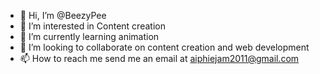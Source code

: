 - 👋 Hi, I’m @BeezyPee
- 👀 I’m interested in Content creation
- 🌱 I’m currently learning animation
- 💞️ I’m looking to collaborate on content creation and web development
- 📫 How to reach me send me an email at aiphiejam2011@gmail.com

<!---
BeezyPee/BeezyPee is a ✨ special ✨ repository because its `README.md` (this file) appears on your GitHub profile.
You can click the Preview link to take a look at your changes.
--->
